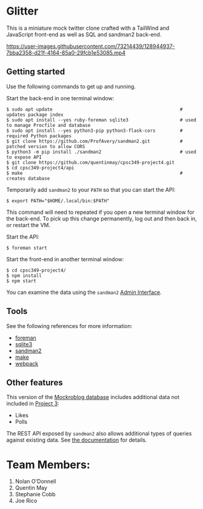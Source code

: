 # Glitter
This is a miniature mock twitter clone crafted with a TailWind and JavaScript front-end as well as SQL and sandman2 back-end.

https://user-images.githubusercontent.com/73214439/128944937-7bba2358-d21f-4164-85a0-29fcb1e53085.mp4




## Getting started

Use the following commands to get up and running.

Start the back-end in one terminal window:

```shell-session
$ sudo apt update                                               # updates package index
$ sudo apt install --yes ruby-foreman sqlite3                   # used to manage Procfile and database
$ sudo apt install --yes python3-pip python3-flask-cors         # required Python packages
$ git clone https://github.com/ProfAvery/sandman2.git           # patched version to allow CORS
$ python3 -m pip install ./sandman2                             # used to expose API
$ git clone https://github.com/quentinmay/cpsc349-project4.git
$ cd cpsc349-project4/api
$ make                                                          # creates database
```

Temporarily add `sandman2` to your `PATH` so that you can start the API:

```shell-session
$ export PATH="$HOME/.local/bin:$PATH"
```

This command will need to repeated if you open a new terminal window for the
back-end. To pick up this change permanently, log out and then back in, or
restart the VM.

Start the API:

```shell-session
$ foreman start
```

Start the front-end in another terminal window:

```shell-session
$ cd cpsc349-project4/
$ npm install
$ npm start
```

You can examine the data using the `sandman2`
[Admin Interface](http://localhost:5000/admin).

## Tools

See the following references for more information:

* [foreman](https://ddollar.github.io/foreman/)
* [sqlite3](https://sqlite.org/cli.html)
* [sandman2](https://github.com/jeffknupp/sandman2)
* [make](https://en.wikipedia.org/wiki/Makefile)
* [webpack](https://webpack.js.org/)


## Other features

This version of the [Mockroblog database](./api/mockroblog.sql) includes
additional data not included in
[Project 3](https://github.com/ProfAvery/cpsc349-project3):

 * Likes
 * Polls

The REST API exposed by `sandman2` also allows additional types of queries
against existing data. See
[the documentation](https://pythonhosted.org/sandman2/interacting.html) for
details.

# Team Members:
1. Nolan O'Donnell
2. Quentin May
3. Stephanie Cobb
4. Joe Rico
